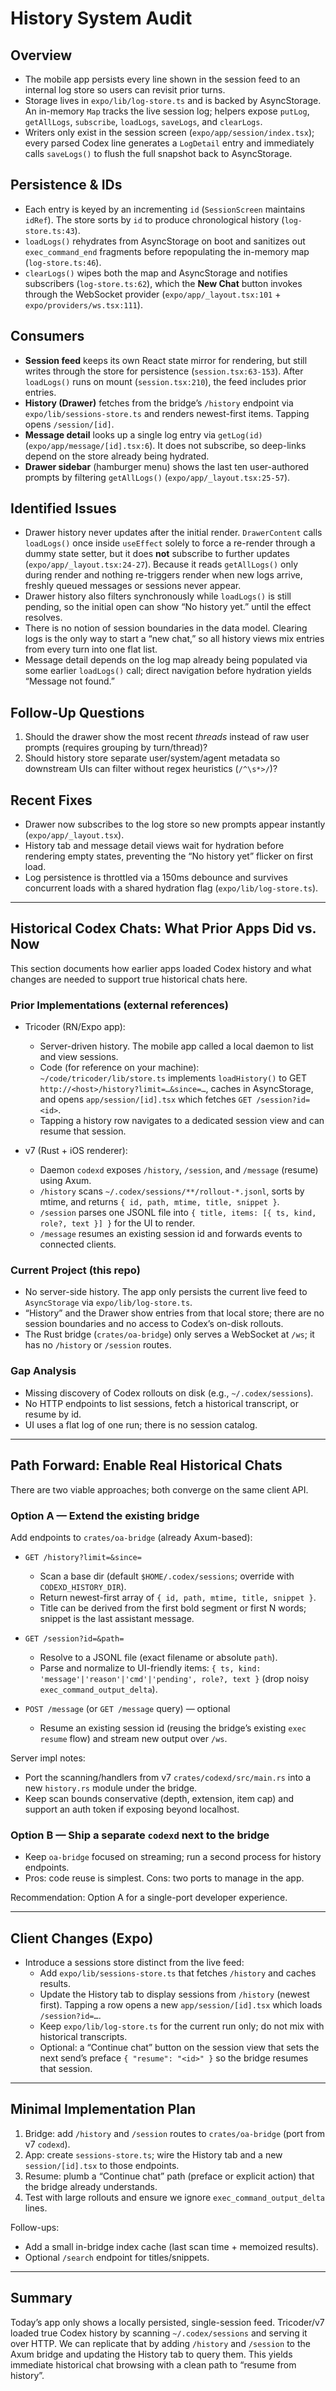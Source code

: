 # History System Audit

## Overview
- The mobile app persists every line shown in the session feed to an internal log store so users can revisit prior turns.
- Storage lives in `expo/lib/log-store.ts` and is backed by AsyncStorage. An in-memory `Map` tracks the live session log; helpers expose `putLog`, `getAllLogs`, `subscribe`, `loadLogs`, `saveLogs`, and `clearLogs`.
- Writers only exist in the session screen (`expo/app/session/index.tsx`); every parsed Codex line generates a `LogDetail` entry and immediately calls `saveLogs()` to flush the full snapshot back to AsyncStorage.

## Persistence & IDs
- Each entry is keyed by an incrementing `id` (`SessionScreen` maintains `idRef`). The store sorts by `id` to produce chronological history (`log-store.ts:43`).
- `loadLogs()` rehydrates from AsyncStorage on boot and sanitizes out `exec_command_end` fragments before repopulating the in-memory map (`log-store.ts:46`).
- `clearLogs()` wipes both the map and AsyncStorage and notifies subscribers (`log-store.ts:62`), which the **New Chat** button invokes through the WebSocket provider (`expo/app/_layout.tsx:101` + `expo/providers/ws.tsx:111`).

## Consumers
- **Session feed** keeps its own React state mirror for rendering, but still writes through the store for persistence (`session.tsx:63-153`). After `loadLogs()` runs on mount (`session.tsx:210`), the feed includes prior entries.
- **History (Drawer)** fetches from the bridge’s `/history` endpoint via `expo/lib/sessions-store.ts` and renders newest-first items. Tapping opens `/session/[id]`.
- **Message detail** looks up a single log entry via `getLog(id)` (`expo/app/message/[id].tsx:6`). It does not subscribe, so deep-links depend on the store already being hydrated.
- **Drawer sidebar** (hamburger menu) shows the last ten user-authored prompts by filtering `getAllLogs()` (`expo/app/_layout.tsx:25-57`).

## Identified Issues
- Drawer history never updates after the initial render. `DrawerContent` calls `loadLogs()` once inside `useEffect` solely to force a re-render through a dummy state setter, but it does **not** subscribe to further updates (`expo/app/_layout.tsx:24-27`). Because it reads `getAllLogs()` only during render and nothing re-triggers render when new logs arrive, freshly queued messages or sessions never appear.
- Drawer history also filters synchronously while `loadLogs()` is still pending, so the initial open can show “No history yet.” until the effect resolves.
- There is no notion of session boundaries in the data model. Clearing logs is the only way to start a “new chat,” so all history views mix entries from every turn into one flat list.
- Message detail depends on the log map already being populated via some earlier `loadLogs()` call; direct navigation before hydration yields “Message not found.”

## Follow-Up Questions
1. Should the drawer show the most recent *threads* instead of raw user prompts (requires grouping by turn/thread)?
2. Should history store separate user/system/agent metadata so downstream UIs can filter without regex heuristics (`/^\s*>/`)?

## Recent Fixes
- Drawer now subscribes to the log store so new prompts appear instantly (`expo/app/_layout.tsx`).
- History tab and message detail views wait for hydration before rendering empty states, preventing the “No history yet” flicker on first load.
- Log persistence is throttled via a 150ms debounce and survives concurrent loads with a shared hydration flag (`expo/lib/log-store.ts`).

---

## Historical Codex Chats: What Prior Apps Did vs. Now

This section documents how earlier apps loaded Codex history and what changes are needed to support true historical chats here.

### Prior Implementations (external references)

- Tricoder (RN/Expo app):
  - Server-driven history. The mobile app called a local daemon to list and view sessions.
  - Code (for reference on your machine): `~/code/tricoder/lib/store.ts` implements `loadHistory()` to GET `http://<host>/history?limit=…&since=…`, caches in AsyncStorage, and opens `app/session/[id].tsx` which fetches `GET /session?id=<id>`.
  - Tapping a history row navigates to a dedicated session view and can resume that session.

- v7 (Rust + iOS renderer):
  - Daemon `codexd` exposes `/history`, `/session`, and `/message` (resume) using Axum.
  - `/history` scans `~/.codex/sessions/**/rollout-*.jsonl`, sorts by mtime, and returns `{ id, path, mtime, title, snippet }`.
  - `/session` parses one JSONL file into `{ title, items: [{ ts, kind, role?, text }] }` for the UI to render.
  - `/message` resumes an existing session id and forwards events to connected clients.

### Current Project (this repo)

- No server-side history. The app only persists the current live feed to `AsyncStorage` via `expo/lib/log-store.ts`.
- “History” and the Drawer show entries from that local store; there are no session boundaries and no access to Codex’s on-disk rollouts.
- The Rust bridge (`crates/oa-bridge`) only serves a WebSocket at `/ws`; it has no `/history` or `/session` routes.

### Gap Analysis

- Missing discovery of Codex rollouts on disk (e.g., `~/.codex/sessions`).
- No HTTP endpoints to list sessions, fetch a historical transcript, or resume by id.
- UI uses a flat log of one run; there is no session catalog.

---

## Path Forward: Enable Real Historical Chats

There are two viable approaches; both converge on the same client API.

### Option A — Extend the existing bridge

Add endpoints to `crates/oa-bridge` (already Axum-based):

- `GET /history?limit=&since=`
  - Scan a base dir (default `$HOME/.codex/sessions`; override with `CODEXD_HISTORY_DIR`).
  - Return newest-first array of `{ id, path, mtime, title, snippet }`.
  - Title can be derived from the first bold segment or first N words; snippet is the last assistant message.

- `GET /session?id=&path=`
  - Resolve to a JSONL file (exact filename or absolute `path`).
  - Parse and normalize to UI-friendly items: `{ ts, kind: 'message'|'reason'|'cmd'|'pending', role?, text }` (drop noisy `exec_command_output_delta`).

- `POST /message` (or `GET /message` query) — optional
  - Resume an existing session id (reusing the bridge’s existing `exec resume` flow) and stream new output over `/ws`.

Server impl notes:

- Port the scanning/handlers from v7 `crates/codexd/src/main.rs` into a new `history.rs` module under the bridge.
- Keep scan bounds conservative (depth, extension, item cap) and support an auth token if exposing beyond localhost.

### Option B — Ship a separate `codexd` next to the bridge

- Keep `oa-bridge` focused on streaming; run a second process for history endpoints.
- Pros: code reuse is simplest. Cons: two ports to manage in the app.

Recommendation: Option A for a single-port developer experience.

---

## Client Changes (Expo)

- Introduce a sessions store distinct from the live feed:
  - Add `expo/lib/sessions-store.ts` that fetches `/history` and caches results.
  - Update the History tab to display sessions from `/history` (newest first). Tapping a row opens a new `app/session/[id].tsx` which loads `/session?id=…`.
  - Keep `expo/lib/log-store.ts` for the current run only; do not mix with historical transcripts.
  - Optional: a “Continue chat” button on the session view that sets the next send’s preface `{ "resume": "<id>" }` so the bridge resumes that session.

---

## Minimal Implementation Plan

1. Bridge: add `/history` and `/session` routes to `crates/oa-bridge` (port from v7 `codexd`).
2. App: create `sessions-store.ts`; wire the History tab and a new `session/[id].tsx` to those endpoints.
3. Resume: plumb a “Continue chat” path (preface or explicit action) that the bridge already understands.
4. Test with large rollouts and ensure we ignore `exec_command_output_delta` lines.

Follow-ups:
- Add a small in-bridge index cache (last scan time + memoized results).
- Optional `/search` endpoint for titles/snippets.

---

## Summary

Today’s app only shows a locally persisted, single-session feed. Tricoder/v7 loaded true Codex history by scanning `~/.codex/sessions` and serving it over HTTP. We can replicate that by adding `/history` and `/session` to the Axum bridge and updating the History tab to query them. This yields immediate historical chat browsing with a clean path to “resume from history”.
